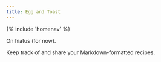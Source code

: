```yaml
---
title: Egg and Toast
---
```


{% include 'homenav' %}

On hiatus (for now).

Keep track of and share your Markdown-formatted recipes.
